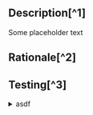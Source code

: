 ## Description[^1]
Some placeholder text

## Rationale[^2]

## Testing[^3]

<details>
<summary>
asdf
</summary>
[^1]: What are you doing
[^2]: Why are you doing it
[^3]: How are you testing it?
</details>